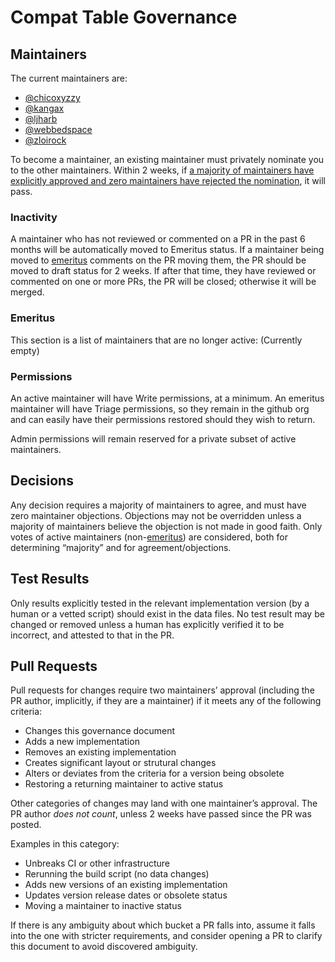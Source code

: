 # Compat Table Governance

## Maintainers

The current maintainers are:
 
 - [@chicoxyzzy](https://github.com/chicoxyzzy)
 - [@kangax](https://github.com/kangax)
 - [@ljharb](https://github.com/ljharb)
 - [@webbedspace](https://github.com/webbedspace)
 - [@zloirock](https://github.com/zloirock)

To become a maintainer, an existing maintainer must privately nominate you to the other maintainers.
Within 2 weeks, if [a majority of maintainers have explicitly approved and zero maintainers have rejected the nomination](#decisions), it will pass.

### Inactivity

A maintainer who has not reviewed or commented on a PR in the past 6 months will be automatically moved to Emeritus status.
If a maintainer being moved to [emeritus](#emeritus) comments on the PR moving them, the PR should be moved to draft status for 2 weeks.
If after that time, they have reviewed or commented on one or more PRs, the PR will be closed; otherwise it will be merged.

### Emeritus

This section is a list of maintainers that are no longer active: (Currently empty)

### Permissions

An active maintainer will have Write permissions, at a minimum.
An emeritus maintainer will have Triage permissions, so they remain in the github org and can easily have their permissions restored should they wish to return.

Admin permissions will remain reserved for a private subset of active maintainers.

## Decisions

Any decision requires a majority of maintainers to agree, and must have zero maintainer objections.
Objections may not be overridden unless a majority of maintainers believe the objection is not made in good faith.
Only votes of active maintainers (non-[emeritus](#emeritus)) are considered, both for determining “majority” and for agreement/objections.

## Test Results

Only results explicitly tested in the relevant implementation version (by a human or a vetted script) should exist in the data files.
No test result may be changed or removed unless a human has explicitly verified it to be incorrect, and attested to that in the PR.

## Pull Requests

Pull requests for changes require two maintainers’ approval (including the PR author, implicitly, if they are a maintainer) if it meets any of the following criteria:

  - Changes this governance document
  - Adds a new implementation
  - Removes an existing implementation
  - Creates significant layout or strutural changes
  - Alters or deviates from the criteria for a version being obsolete
  - Restoring a returning maintainer to active status

Other categories of changes may land with one maintainer’s approval.
The PR author *does not count*, unless 2 weeks have passed since the PR was posted.

Examples in this category:
  - Unbreaks CI or other infrastructure
  - Rerunning the build script (no data changes)
  - Adds new versions of an existing implementation
  - Updates version release dates or obsolete status
  - Moving a maintainer to inactive status

If there is any ambiguity about which bucket a PR falls into, assume it falls into the one with stricter requirements, and consider opening a PR to clarify this document to avoid discovered ambiguity.
